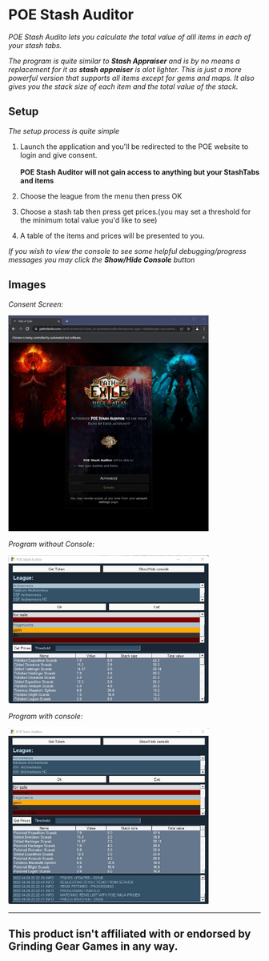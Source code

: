 # POE Stash Auditor

*POE Stash Audito lets you calculate the total value of alll items in each of your stash tabs.*

*The program is quite similar to __Stash Appraiser__ and is by no means a replacement for it as __stash appraiser__ is alot lighter. This is just a more powerful version that supports all items except for gems and maps. It also gives you the stack size of each item and the total value of the stack.*



## Setup
*The setup process is quite simple*
1. Launch the application and you'll be redirected to the POE website to login and give consent.<br></br>
__POE Stash Auditor will not gain access to anything but your StashTabs and items__

1. Choose the league from the menu then press OK
1. Choose a stash tab then press get prices.(you may set a threshold for the minimum total value you'd like to see)
1. A table of the items and prices will be presented to you.

*If you wish to view the console to see some helpful debugging/progress messages you may click the __Show/Hide Console__ button*


## Images

*Consent Screen:*

<img src="/consent-screen.jpg" alt="Concent Screen" width="400" title="Consent Screen"/>

*Program without Console:*

<img src="/program-without-console.jpg" alt="Program without Console." width="400" title="Program without Console"/>

*Program with console:*

<img src="/program-with-console.jpg" alt="Program with Console." width="400" title="Program with Console"/>

____

## This product isn't affiliated with or endorsed by Grinding Gear Games in any way.